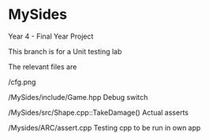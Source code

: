 # MySides
Year 4 - Final Year Project

This branch is for a Unit testing lab

The relevant files are

/cfg.png

/MySides/include/Game.hpp				Debug switch

/MySides/src/Shape.cpp::TakeDamage()	Actual asserts

/Mysides/ARC/assert.cpp					Testing cpp to be run in own app
